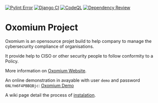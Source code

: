 [![Pylint Error](https://github.com/pep-un/Oxomium/actions/workflows/pylint.yml/badge.svg)](https://github.com/pep-un/Oxomium/actions/workflows/pylint.yml)
[![Django CI](https://github.com/pep-un/Oxomium/actions/workflows/django.yml/badge.svg)](https://github.com/pep-un/Oxomium/actions/workflows/django.yml)
[![CodeQL](https://github.com/pep-un/Oxomium/actions/workflows/codeql-analysis.yml/badge.svg)](https://github.com/pep-un/Oxomium/actions/workflows/codeql-analysis.yml)
[![Dependency Review](https://github.com/pep-un/Oxomium/actions/workflows/dependency-review.yml/badge.svg?branch=main)](https://github.com/pep-un/Oxomium/actions/workflows/dependency-review.yml)

# Oxomium Project

Oxomium is an opensource projet build to help company to manage the cybersecurity compliance of organisations. 

It provide help to CISO or other security people to follow conformity to a Policy.

More information on [Oxomium Website](https://www.oxomium.org).

An online demonstration in avayable with user `demo` and password `6NLYm6F4PBBQBjc`:  [Oxomium Demo](https://demo.oxomium.org)

A wiki page detail the process of [instalation](https://github.com/pep-un/Oxomium/wiki/Instalation).
